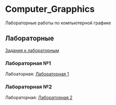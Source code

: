 # Computer_Grapphics
Лабораторные работы по компьютерной графике
## Лабораторные
[Задания к лабораторным](https://docs.google.com/document/d/1cL306pi86FKVai-RqRWP3itUr140pZ3rytfgfUx_Z24/edit)
### Лабораторная №1
Лабоаторная: [Лабораторная 1](https://github.com/leuri397/Computer_Grapphics/tree/master/Task_01)

### Лабораторная №2
Лабораторная: [Лабораторная 2](https://github.com/leuri397/Computer_Grapphics/tree/master/Task_02)
